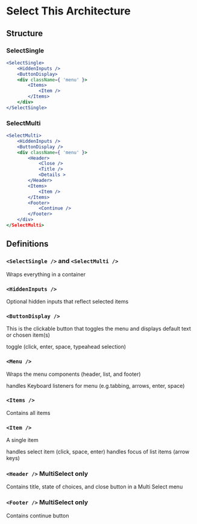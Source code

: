 # Select This Architecture

## Structure

### SelectSingle
```jsx
<SelectSingle>
    <HiddenInputs />
    <ButtonDisplay>
    <div className={ 'menu' }>
        <Items>
            <Item />
        </Items>
    </div>
</SelectSingle>
```

### SelectMulti
```jsx
<SelectMulti>
    <HiddenInputs />
    <ButtonDisplay />
    <div className={ 'menu' }>
        <Header>
            <Close />
            <Title />
            <Details >
        </Header>
        <Items>
            <Item />
        </Items>
        <Footer>
            <Continue />
        </Footer>
    </div>
</SelectMulti>
```

## Definitions

### `<SelectSingle />` and `<SelectMulti />`
Wraps everything in a container

### `<HiddenInputs />`
Optional hidden inputs that reflect selected items

### `<ButtonDisplay />`
This is the clickable button that toggles the menu and displays 
default text or chosen item(s)

toggle (click, enter, space, typeahead selection)

### `<Menu />`
Wraps the menu components (header, list, and footer)

handles Keyboard listeners for menu (e.g.tabbing, arrows, enter, 
 space)

### `<Items />`
Contains all items

### `<Item />`
A single item

handles select item (click, space, enter)
handles focus of list items (arrow keys)

### `<Header />` MultiSelect only
Contains title, state of choices, and close button in a Multi Select menu

### `<Footer />` MultiSelect only
Contains continue button






